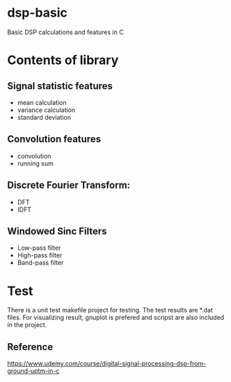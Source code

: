 # dsp-basic
Basic DSP calculations and features in C

# Contents of library

## Signal statistic features
* mean calculation
* variance calculation
* standard deviation

## Convolution features
* convolution
* running sum

## Discrete Fourier Transform:
* DFT
* IDFT

## Windowed Sinc Filters
* Low-pass filter
* High-pass filter
* Band-pass filter

# Test
There is a unit test makefile project for testing. The test results are \*.dat files. For visualizing result, gnuplot is prefered and scripst are also included in the project.


## Reference
https://www.udemy.com/course/digital-signal-processing-dsp-from-ground-uptm-in-c
